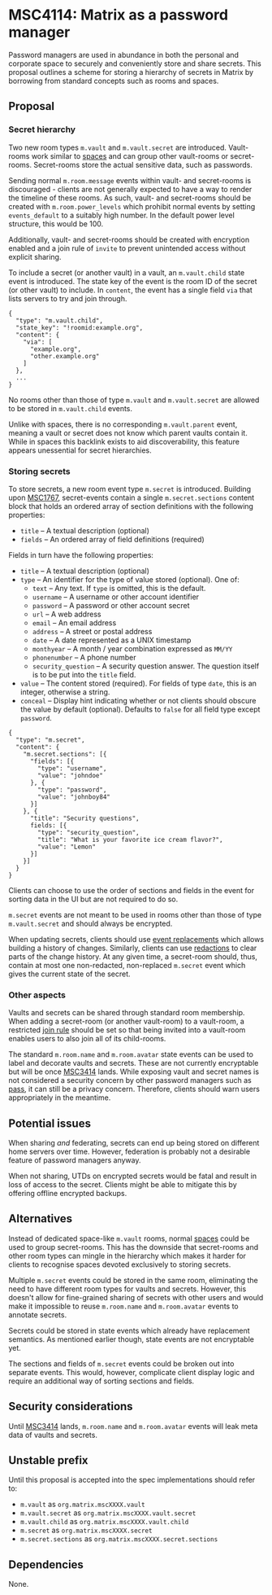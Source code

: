 # MSC4114: Matrix as a password manager

Password managers are used in abundance in both the personal and corporate
space to securely and conveniently store and share secrets. This proposal
outlines a scheme for storing a hierarchy of secrets in Matrix by borrowing
from standard concepts such as rooms and spaces.

## Proposal

### Secret hierarchy

Two new room types `m.vault` and `m.vault.secret` are introduced. Vault-rooms
work similar to [spaces] and can group other vault-rooms or secret-rooms.
Secret-rooms store the actual sensitive data, such as passwords.

Sending normal `m.room.message` events within vault- and secret-rooms is
discouraged - clients are not generally expected to have a way to render the
timeline of these rooms. As such, vault- and secret-rooms should be created
with `m.room.power_levels` which prohibit normal events by setting
`events_default` to a suitably high number. In the default power level
structure, this would be 100.

Additionally, vault- and secret-rooms should be created with encryption enabled
and a join rule of `invite` to prevent unintended access without explicit
sharing.

To include a secret (or another vault) in a vault, an `m.vault.child` state
event is introduced. The state key of the event is the room ID of the secret
(or other vault) to include. In `content`, the event has a single field `via`
that lists servers to try and join through.

```
{
  "type": "m.vault.child",
  "state_key": "!roomid:example.org",
  "content": {
    "via": [
      "example.org",
      "other.example.org"
    ]
  },
  ...
}
```

No rooms other than those of type `m.vault` and `m.vault.secret` are allowed to
be stored in `m.vault.child` events.

Unlike with spaces, there is no corresponding `m.vault.parent` event, meaning a
vault or secret does not know which parent vaults contain it. While in spaces
this backlink exists to aid discoverability, this feature appears unessential
for secret hierarchies.

### Storing secrets

To store secrets, a new room event type `m.secret` is introduced. Building upon
[MSC1767], secret-events contain a single `m.secret.sections` content block that
holds an ordered array of section definitions with the following properties:

- `title` – A textual description (optional)
- `fields` – An ordered array of field definitions (required)

Fields in turn have the following properties:

- `title` – A textual description (optional)
- `type` – An identifier for the type of value stored (optional). One of:
  - `text` – Any text. If `type` is omitted, this is the default.
  - `username` – A username or other account identifier
  - `password` – A password or other account secret
  - `url` – A web address
  - `email` – An email address
  - `address` – A street or postal address
  - `date` – A date represented as a UNIX timestamp
  - `monthyear` – A month / year combination expressed as `MM/YY`
  - `phonenumber` – A phone number
  - `security_question` – A security question answer. The question itself is to be
    put into the `title` field.
- `value` – The content stored (required). For fields of type `date`, this is an
  integer, otherwise a string.
- `conceal` – Display hint indicating whether or not clients should obscure the value
  by default (optional). Defaults to `false` for all field type except `password`.

```
{
  "type": "m.secret",
  "content": {
    "m.secret.sections": [{
      "fields": [{
        "type": "username",
        "value": "johndoe"
      }, {
        "type": "password",
        "value": "johnboy84"
      }]
    }, {
      "title": "Security questions",
      fields: [{
        "type": "security_question",
        "title": "What is your favorite ice cream flavor?",
        "value": "Lemon"
      }]
    }]
  }
}
```

Clients can choose to use the order of sections and fields in the event for
sorting data in the UI but are not required to do so.

`m.secret` events are not meant to be used in rooms other than those of type
`m.vault.secret` and should always be encrypted.

When updating secrets, clients should use [event replacements] which allows
building a history of changes. Similarly, clients can use [redactions] to
clear parts of the change history. At any given time, a secret-room should,
thus, contain at most one non-redacted, non-replaced `m.secret` event which
gives the current state of the secret.

### Other aspects

Vaults and secrets can be shared through standard room membership. When adding
a secret-room (or another vault-room) to a vault-room, a restricted [join rule]
should be set so that being invited into a vault-room enables users to also
join all of its child-rooms.

The standard `m.room.name` and `m.room.avatar` state events can be used to label
and decorate vaults and secrets. These are not currently encryptable but will be
once [MSC3414] lands. While exposing vault and secret names is not considered a
security concern by other password managers such as [pass], it can still be a
privacy concern. Therefore, clients should warn users appropriately in the meantime.

## Potential issues

When sharing _and_ federating, secrets can end up being stored on different home
servers over time. However, federation is probably not a desirable feature of
password managers anyway.

When not sharing, UTDs on encrypted secrets would be fatal and result in loss
of access to the secret. Clients might be able to mitigate this by offering
offline encrypted backups.

## Alternatives

Instead of dedicated space-like `m.vault` rooms, normal [spaces] could be used to
group secret-rooms. This has the downside that secret-rooms and other room types
can mingle in the hierarchy which makes it harder for clients to recognise spaces
devoted exclusively to storing secrets.

Multiple `m.secret` events could be stored in the same room, eliminating the
need to have different room types for vaults and secrets. However, this doesn't
allow for fine-grained sharing of secrets with other users and would make it
impossible to reuse `m.room.name` and `m.room.avatar` events to annotate secrets.

Secrets could be stored in state events which already have replacement semantics.
As mentioned earlier though, state events are not encryptable yet.

The sections and fields of `m.secret` events could be broken out into separate
events. This would, however, complicate client display logic and require an
additional way of sorting sections and fields.

## Security considerations

Until [MSC3414] lands, `m.room.name` and `m.room.avatar` events will leak meta
data of vaults and secrets.

## Unstable prefix

Until this proposal is accepted into the spec implementations should refer to:

- `m.vault` as `org.matrix.mscXXXX.vault`
- `m.vault.secret` as `org.matrix.mscXXXX.vault.secret`
- `m.vault.child` as `org.matrix.mscXXXX.vault.child`
- `m.secret` as `org.matrix.mscXXXX.secret`
- `m.secret.sections` as `org.matrix.mscXXXX.secret.sections`

## Dependencies

None.

[event replacements]: https://spec.matrix.org/latest/client-server-api/#event-replacements
[join rule]: https://spec.matrix.org/v1.3/client-server-api/#mroomjoin_rules
[MSC1767]: https://github.com/matrix-org/matrix-spec-proposals/pull/1767
[MSC3414]: https://github.com/matrix-org/matrix-spec-proposals/pull/3414
[pass]: https://www.passwordstore.org/
[redactions]: https://spec.matrix.org/latest/client-server-api/#redactions
[spaces]: https://spec.matrix.org/v1.3/client-server-api/#spaces
